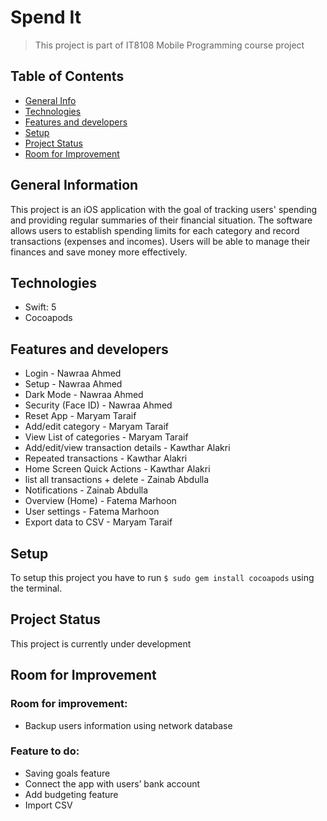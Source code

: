 
# Spend It
> This project is part of IT8108 Mobile Programming course project

## Table of Contents
* [General Info](#general-information)
* [Technologies](#technologies)
* [Features and developers](#features-and-developers)
* [Setup](#setup)
* [Project Status](#project-status)
* [Room for Improvement](#room-for-improvement)




## General Information
This project is an iOS application with the goal of tracking users' spending and providing regular summaries of their financial situation. The software allows users to establish spending limits for each category and record transactions (expenses and incomes). Users will be able to manage their finances and save money more effectively.



## Technologies
- Swift: 5
- Cocoapods


## Features and developers
- Login - Nawraa Ahmed
- Setup - Nawraa Ahmed
- Dark Mode - Nawraa Ahmed
- Security (Face ID) - Nawraa Ahmed
- Reset App - Maryam Taraif
- Add/edit category - Maryam Taraif
- View List of categories - Maryam Taraif
- Add/edit/view transaction details - Kawthar Alakri
- Repeated transactions - Kawthar Alakri
- Home Screen Quick Actions - Kawthar Alakri
- list all transactions + delete - Zainab Abdulla
- Notifications - Zainab Abdulla
- Overview (Home) - Fatema Marhoon
- User settings - Fatema Marhoon
- Export data to CSV - Maryam Taraif


## Setup
To setup this project you have to run `$ sudo gem install cocoapods` using the terminal.
<!--This will install the default Ruby available on macOS.--> 

## Project Status
This project is currently under development 


## Room for Improvement

### Room for improvement:
- Backup users information using network database 

### Feature to do:
- Saving goals feature
- Connect the app with users’ bank account
- Add budgeting feature
- Import CSV

